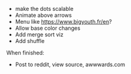 - make the dots scalable
- Animate above arrows
- Menu like https://www.bigyouth.fr/en?
- Allow base color changes
- Add merge sort viz
- Add shuffle


When finished:
- Post to reddit, view source, awwwards.com
